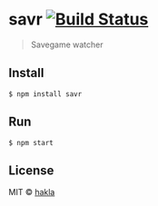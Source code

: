 # savr [![Build Status](https://travis-ci.org/hakla/savr.svg?branch=master)](https://travis-ci.org/hakla/savr)

> Savegame watcher


## Install

```
$ npm install savr
```

## Run

```
$ npm start
```

## License

MIT © [hakla](http://-)

